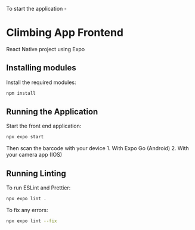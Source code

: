 To start the application -
# Climbing App Frontend
React Native project using Expo

## Installing modules
Install the required modules:
```bash
npm install
```

## Running the Application
Start the front end application:
```bash
npx expo start
```
Then scan the barcode with your device
    1. With Expo Go (Android)
    2. With your camera app (IOS)

## Running Linting
To run ESLint and Prettier:
```bash
npx expo lint .
```

To fix any errors:
```bash
npx expo lint --fix
```